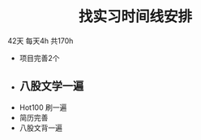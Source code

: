 <h1 align="center">找实习时间线安排</h1>

42天 每天4h 共170h



- 项目完善2个
- 八股文学一遍
    - 
- Hot100 刷一遍
- 简历完善
- 八股文背一遍